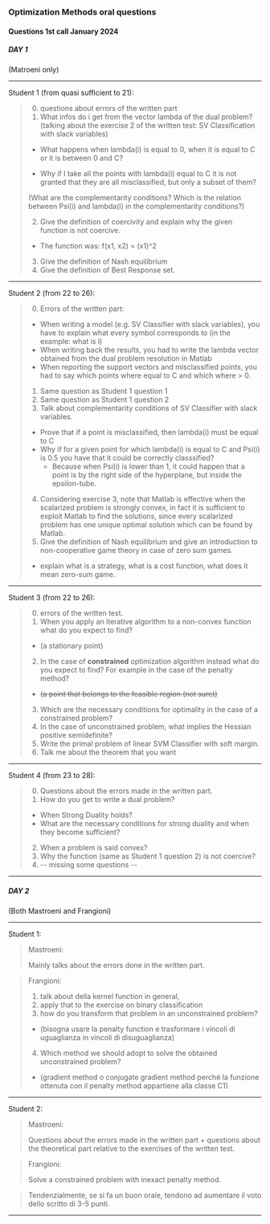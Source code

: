 ### Optimization Methods oral questions


#### Questions 1st call January 2024

##### DAY 1

(Matroeni only)

---
Student 1 (from quasi sufficient to 21):

>0. questions about errors of the written part
>1. What infos do i get from the vector lambda of the dual problem? (talking about the exercise 2 of the written test: SV Classification with slack variables)
>
>* What happens when lambda(i) is equal to 0, when it is equal to C or it is between 0 and C?
>
>* Why if I take all the points with lambda(i) equal to C it is not granted that they are all misclassified, but only a subset of them?
>
> (What are the complementarity conditions? Which is the relation between Psi(i) and lambda(i) in the complementarity conditions?)
>
>2. Give the definition of coercivity and explain why the given function is not coercive. 
>
>* The function was: f(x1, x2) = (x1)^2
>3. Give the definition of Nash equilibrium
>4. Give the definition of Best Response set.
---
Student 2 (from 22 to 26):

>0. Errors of the written part:
> * When writing a model (e.g. SV Classifier with slack variables), you have to explain what every symbol corresponds to (in the example: what is l)
> * When writing back the results, you had to write the lambda vector obtained from the dual problem resolution in Matlab
> * When reporting the support vectors and misclassified points, you had to say which points where equal to C and which where > 0.
> 1. Same question as Student 1 question 1
> 2. Same question as Student 1 question 2
> 3. Talk about complementarity conditions of SV Classifier with slack variables.
> * Prove that if a point is misclassified, then lambda(i) must be equal to C
> * Why if for a given point for which lambda(i) is equal to C and  Psi(i) is 0.5 you have that it could be correctly classsified?
>   * Because when Psi(i) is lower than 1, it could happen that a point is by the right side of the hyperplane, but inside the epsilon-tube.
> 4. Considering exercise 3, note that Matlab is effective when the scalarized problem is strongly convex, in fact it is sufficient to exploit Matlab to find the solutions, since every scalarized problem has one unique optimal solution which can be found by Matlab.
> 5. Give the definition of Nash equilibrium and give an introduction to non-cooperative game theory in case of zero sum games.
> * explain what is a strategy, what is a cost function, what does it mean zero-sum game.

---

Student 3 (from 22 to 26):

>0. errors of the written test.
>1. When you apply an iterative algorithm to a non-convex function what do you expect to find?
> * (a stationary point)
>2. In the case of **constrained** optimization algorithm instead what do you expect to find? For example in the case of the penalty method?
> * ~~(a point that belongs to the feasible region (not sure))~~
>3. Which are the necessary conditions for optimality in the case of a constrained problem?
>4. In the case of unconstrained problem, what implies the Hessian positive semidefinite?
>5. Write the primal problem of linear SVM Classifier with soft margin.
>6. Talk me about the theorem that you want

---

Student 4 (from 23 to 28):

>0. Questions about the errors made in the written part.
>1. How do you get to write a dual problem?
> * When Strong Duality holds?
> * What are the necessary conditions for strong duality and when they become sufficient?
>2. When a problem is said convex?
>3. Why the function (same as Student 1 question 2) is not coercive?
>4. -- missing some questions  --

---

##### DAY 2

(Both Mastroeni and Frangioni)

--- 

Student 1:

>Mastroeni: 
>
> Mainly talks about the errors done in the written part.

>Frangioni: 
>1. talk about della kernel function in general, 
>2. apply that to the exercise on binary classification
>3. how do you transform that problem in an unconstrained problem? 
> * (bisogna usare la penalty function e trasformare i vincoli di uguaglianza in vincoli di disuguaglianza) 
>4. Which method we should adopt to solve the obtained unconstrained problem?
>
> * (gradient method o conjugate gradient method perché la funzione ottenuta con il penalty method appartiene alla classe C1)

--- 

Student 2:

>Mastroeni:
>
>Questions about the errors made in the written part + questions about the theoretical part relative to the exercises of the written test.


>Frangioni:
>
> Solve a constrained problem with inexact penalty method.

> Tendenzialmente, se si fa un buon orale, tendono ad aumentare il voto dello scritto di 3-5 punti.

---
